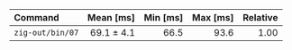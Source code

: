| Command | Mean [ms] | Min [ms] | Max [ms] | Relative |
|:---|---:|---:|---:|---:|
| `zig-out/bin/07` | 69.1 ± 4.1 | 66.5 | 93.6 | 1.00 |
